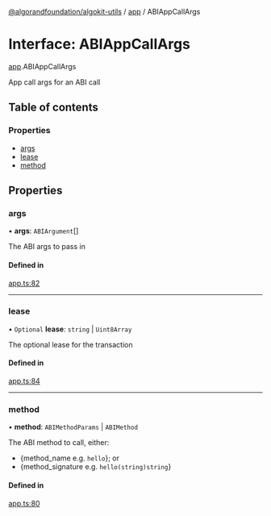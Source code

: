 [@algorandfoundation/algokit-utils](../README.md) / [app](../modules/app.md) / ABIAppCallArgs

# Interface: ABIAppCallArgs

[app](../modules/app.md).ABIAppCallArgs

App call args for an ABI call

## Table of contents

### Properties

- [args](app.ABIAppCallArgs.md#args)
- [lease](app.ABIAppCallArgs.md#lease)
- [method](app.ABIAppCallArgs.md#method)

## Properties

### args

• **args**: `ABIArgument`[]

The ABI args to pass in

#### Defined in

[app.ts:82](https://github.com/algorandfoundation/algokit-utils-ts/blob/600c806/src/app.ts#L82)

___

### lease

• `Optional` **lease**: `string` \| `Uint8Array`

The optional lease for the transaction

#### Defined in

[app.ts:84](https://github.com/algorandfoundation/algokit-utils-ts/blob/600c806/src/app.ts#L84)

___

### method

• **method**: `ABIMethodParams` \| `ABIMethod`

The ABI method to call, either:
 * {method_name e.g. `hello`}; or
 * {method_signature e.g. `hello(string)string`}

#### Defined in

[app.ts:80](https://github.com/algorandfoundation/algokit-utils-ts/blob/600c806/src/app.ts#L80)
